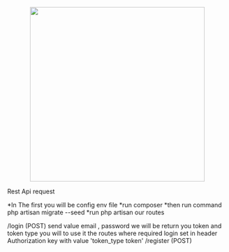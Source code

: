 <p align="center"><img src="https://res.cloudinary.com/dtfbvvkyp/image/upload/v1566331377/laravel-logolockup-cmyk-red.svg" width="400"></p>
Rest Api request 

*In The first you will be config env file 
*run composer
*then run command php artisan migrate --seed
*run php artisan 
our  routes

/login (POST)
send value email , password 
we will be return you token and token type 
you will to use it the routes where required login set in header Authorization key with value  'token_type token'
/register (POST)
